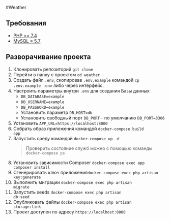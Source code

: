 #Weather

## Требования
- [PHP >= 7.4](http://php.net/)
- [MySQL = 5.7](https://www.mysql.com/)

## Разворачивание проекта

1. Клонировать репозиторий <code>git clone </code>
2. Перейти в папку с проектом <code>cd weather</code>
3. Создать файл <code>.env</code>, скопировав <code>.env.example</code> командой <code>cp .env.example .env</code> либо через интерфейс.
4. Настроить параметры внутри <code>.env</code> для создания Базы данных:
    - <code>DB_DATABASE=example</code>
    - <code>DB_USERNAME=example</code>
    - <code>DB_PASSWORD=example</code>
    - Установить параметр <code>DB_HOST=db</code>
    - Установить свободный порт <code>DB_PORT</code> - по умолчанию <code>DB_PORT=3306</code>
5. Установить <code>APP_URL=https:\/\/localhost:8000</code>
6. Собрать образ приложения командой <code>docker-compose build app</code>
7. Запустить среду командой <code>docker-compose up -d</code>
    >Проверить состояние служб можно с помощью команды <code>docker-compose ps</code>
7. Установить зависимости Composer <code>docker-compose exec app composer install</code>
8. Сгенерировать ключ приложения<code>docker-compose exec php artisan key:generate</code>
9. Выполнить миграции <code>docker-compose exec php artisan migrate</code>
10. Запустить seeds <code>docker-compose exec php artisan db:seed</code>
11. Опубликовать файлы <code>docker-compose exec php artisan storage:link</code>
12. Проект доступен по адресу <code>https:\/\/localhost:8000</code>

